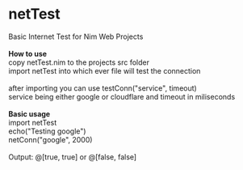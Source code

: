 # netTest
Basic Internet Test for Nim Web Projects<br><br>
<b>How to use</b><br>
copy netTest.nim to the projects src folder<br>
import netTest into which ever file will test the connection<br><br>
after importing you can use testConn("service", timeout)<br>
service being either google or cloudflare and timeout in miliseconds<br><br>
<b>Basic usage</b><br>
import netTest<br>
echo("Testing google")<br>
netConn("google", 2000)<br><br>
Output: @[true, true] or @[false, false]<br><br>
